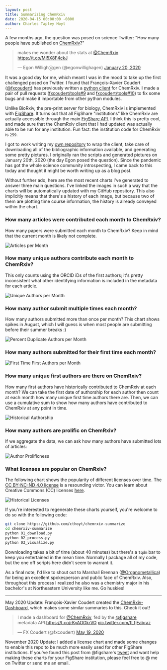 ```yaml
---
layout: post
title: Summarizing ChemRxiv
date: 2020-04-15 00:00:00 -0800
author: Charles Tapley Hoyt
---
```

A few months ago, the question was posed on science Twitter:
"How many people have published on [ChemRxiv](https://chemrxiv.org/)?"

<blockquote class="twitter-tweet" data-partner="tweetdeck"><p lang="en" dir="ltr">makes me wonder about the stats at <a href="https://twitter.com/ChemRxiv?ref_src=twsrc%5Etfw">@ChemRxiv</a> <a href="https://t.co/Ml5X8F4ckJ">https://t.co/Ml5X8F4ckJ</a></p>&mdash; Egon Willighⓐgen (@egonwillighagen) <a href="https://twitter.com/egonwillighagen/status/1219193083792969728?ref_src=twsrc%5Etfw">January 20, 2020</a></blockquote>

It was a good day for me, which meant I was in the mood to take up the first
challenged posed on Twitter. I found that François-Xavier Coudert ([@fxcoudert](https://github.com/fxcoudert)) has previously written a
[python client](https://github.com/fxcoudert/tools/blob/master/chemRxiv/chemRxiv.py) for ChemRxiv. I made a pair
of pull requests ([fxcoudert/tools#9](https://github.com/fxcoudert/tools/pull/9) and
[fxcoudert/tools#10](https://github.com/fxcoudert/tools/pull/10)) to fix some bugs and make it importable
from other python modules.

Unlike BioRxiv, the pre-print server for biology, ChemRxiv is implemented with [FigShare](https://figshare.com/).
It turns out that all FigShare "institutions" like ChemRxiv are actually accessible through the main
[FigShare API](https://docs.figshare.com/). I think this is pretty cool, and made sure that the ChemRxiv
client that I had updated was actually able to be run for any institution. Fun fact: the institution code
for ChemRxiv is `259`.

I got to work writing my [own repository](https://github.com/cthoyt/chemrxiv-summarize) to wrap the client,
take care of downloading all of the bibliographic information available, and generating some pretty pictures.
I originally ran the scripts and generated pictures on January 20th, 2020 (the day Egon posed the question).
Since the pandemic has got the whole science community introspecting, I came back to this today and thought it
might be worth writing up as a blog post.

Without further ado, here are the most recent charts I've generated to answer three main questions. I've
linked the images in such a way that the charts will be automatically updated with my GitHub repository. This
also implicitly means that there's a history of each image, but because two of them are plotting time course
information, the history is already conveyed within the chart.

### How many articles were contributed each month to ChemRxiv?

How many papers were submitted each month to ChemRxiv? 
Keep in mind that the current month is likely not complete.

![Articles per Month](https://raw.githubusercontent.com/cthoyt/chemrxiv-summarize/master/figshare/chemrxiv/articles_per_month.png)

### How many unique authors contribute each month to ChemRxiv?

This only counts using the ORCID iDs of the first authors;
it's pretty inconsistent what other identifying information
is included in the metadata for each article.

![Unique Authors per Month](https://raw.githubusercontent.com/cthoyt/chemrxiv-summarize/master/figshare/chemrxiv/unique_authors_per_month.png)

### How many author submit multiple times each month?

How many authors submitted more than once per month? This
chart shows spikes in August, which I will guess is when
most people are submitting before their summer breaks :) 

![Percent Duplicate Authors per Month](https://raw.githubusercontent.com/cthoyt/chemrxiv-summarize/master/figshare/chemrxiv/percent_duplicate_authors_per_month.png)

### How many authors submitted for their first time each month?

![First Time First Authors per Month](https://raw.githubusercontent.com/cthoyt/chemrxiv-summarize/master/figshare/chemrxiv/first_time_first_authors_per_month.png)

### How many unique first authors are there on ChemRxiv?

How many first authors have historically contributed to ChemRxiv
at each month? We can take the first date of authorship for each
author then count at each month how many unique first time
authors there are. Then, we can use a cumulative sum to show
how many authors have contributed to ChemRxiv at any point in
time.

![Historical Authorship](https://raw.githubusercontent.com/cthoyt/chemrxiv-summarize/master/figshare/chemrxiv/historical_authorship.png)

### How many authors are prolific on ChemRxiv?

If we aggregate the data, we can ask how many authors have
submitted lots of articles:

![Author Prolificness](https://raw.githubusercontent.com/cthoyt/chemrxiv-summarize/master/figshare/chemrxiv/author_prolificness.png)

### What licenses are popular on ChemRxiv?

The following chart shows the popularity of different licenses
over time. The [CC BY-NC-ND 4.0 license](https://creativecommons.org/licenses/by-nc-nd/4.0/)
is a resounding victor. You can learn about Creative Commons (CC)
licenses [here](https://creativecommons.org/licenses/).

![Historical Licenses](https://raw.githubusercontent.com/cthoyt/chemrxiv-summarize/master/figshare/chemrxiv/historical_licenses.png)


If you're interested to regenerate these charts yourself, you're welcome to do so with the following code:

```bash
git clone https://github.com/cthoyt/chemrxiv-summarize
cd chemrxiv-summarize
python 01_download.py
python 02_process.py
python 03_visualize.py
```

Downloading takes a bit of time (about 40 minutes) but there's
a `tqdm` bar to keep you entertained in the mean time. Normally I package all of my code,
but the one off scripts here didn't seem to warrant it.

As a final note, I'd like to shout out to Marshall Brennan
([@Organometallica](https://twitter.com/Organometallica)) for being an excellent spokesperson
and public face of ChemRxiv. Also, throughout this process I realized he also was a chemistry
major in his bachelor's at Northeastern University like me. Go huskies!

---

May 2020 Update: François-Xavier Coudert created the [ChemRxiv-Dashboard](https://chemrxiv-dashboard.github.io/),
which makes some similar summaries to this. Check it out!

<blockquote class="twitter-tweet" data-partner="tweetdeck"><p lang="en" dir="ltr">I made a dashboard for <a href="https://twitter.com/ChemRxiv?ref_src=twsrc%5Etfw">@ChemRxiv</a>, fed by the <a href="https://twitter.com/figshare?ref_src=twsrc%5Etfw">@figshare</a><br>metadata API.<a href="https://t.co/rKyAOGkrVO">https://t.co/rKyAOGkrVO</a> <a href="https://t.co/fLfjEabraz">pic.twitter.com/fLfjEabraz</a></p>&mdash; FX Coudert (@fxcoudert) <a href="https://twitter.com/fxcoudert/status/1262763710956793860?ref_src=twsrc%5Etfw">May 19, 2020</a></blockquote>

November 2020 Update: I added a license chart and made some changes to enable
this repo to be much more easily used for other FigShare institutions. If you've
found this post from @figshare's [tweet](https://twitter.com/figshare/status/1323762002293121025)
and want help making these charts for your FigShare institution, please feel
free to @ me on Twitter or send me an email.
